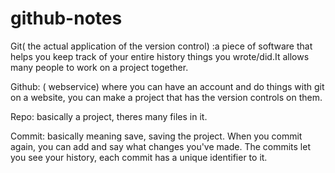 # github-notes

Git( the actual application of the version control) :a piece of software that helps you keep track of your entire history things you wrote/did.It allows many people to work on a project together. 

Github: ( webservice) where you can have an account and do things with git on a website, you can make a project that has the version controls on them. 

Repo: basically a project, theres many files in it. 

Commit: basically meaning save, saving the project. When you commit again, you can add and say what changes you've made. The commits let you see your history, each commit has a unique identifier to it. 
